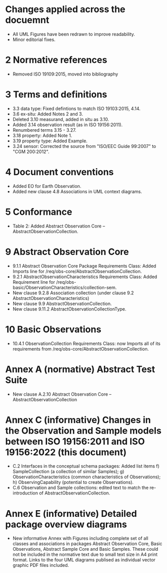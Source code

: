 # Changes applied across the docuemnt

- All UML Figures have been redrawn to improve readability.
- Minor editorial fixes.

# 2 Normative references

- Removed ISO 19109:2015, moved into bibliography

# 3 Terms and definitions

- 3.3 data type: Fixed defintions to match ISO 19103:2015, 4.14.
- 3.6 ex-situ: Added Notes 2 and 3.
- Deleted 3.10 measurand, added in situ as 3.10.
- Added 3.14 observation result (as in ISO 19156:2011).
- Renumbered terms 3.15 - 3.27.
- 3.18 property: Added Note 1.
- 3.19 property type: Added Example.
- 3.24 sensor: Corrected the source from "ISO/EEC Guide 99:2007" to "CGM 200:2012".

# 4 Document conventions

- Added EO for Earth Observation.
- Added new clause 4.8 Associations in UML context diagrams.

# 5 Conformance

- Table 2: Added Abstract Observation Core – AbstractObservationCollection.

# 9 Abstract Observation Core

- 9.1.1	Abstract Observation Core Package Requirements Class: Added Imports line for /req/obs-core/AbstractObservationCollection.
- 9.2.1	AbstractObservationCharacteristics Requirements Class: Added Requirement line for /req/obs-basic/ObservationCharacteristics/collection-sem.
- New clause 9.2.8 Association collection (under clause 9.2 AbstractObservationCharacteristics)
- New clause 9.9 AbstractObservationCollection.
- New clause 9.11.2	AbstractObservationCollectionType.

# 10 Basic Observations

- 10.4.1 ObservationCollection Requirements Class: now Imports all of its requirements from /req/obs-core/AbstractObservationCollection.

# Annex A (normative) Abstract Test Suite

- New clause A.2.10	Abstract Observation Core – AbstractObservationCollection

# Annex C (informative) Changes in the Observation and Sample models between ISO 19156:2011 and ISO 19156:2022 (this document)

- C.2 Interfaces in the conceptual schema packages: Added list items f) SampleCollection (a collection of similar Samples); g) ObservationCharacteristics (common characteristics of Observations); h) ObservingCapability (potential to create Observations).
- C.6 Observation and Sample collections: edited text to match the re-introduction of AbstractObservationCollection.

# Annex E (informative) Detailed package overview diagrams

- New informative Annex with Figures including complete set of all classes and associations in packages Abstract Observation Core, Basic Observations, Abstract Sample Core and Basic Samples. These could not be included in the normative text due to small text size in A4 print format. Links to the four UML diagrams publised as individual vector graphic PDF files included.
